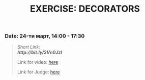 <h1 align="center">EXERCISE: DECORATORS</h1>
    <br>

<h3>Date: 24-ти март, 14:00 - 17:30</h3>

<blockquote>
    <p>
        <i>
            Short Link: <br> 
            <b>
                http://bit.ly/2Vn0JzI
            </b> 
        </i>
    </p>
    <p>
        Link for video: 
        <a href="https://www.youtube.com/watch?v=xhYenKa8hXI&feature=emb_title"> here</a>
    </p>
        <p>
        Link for Judge: 
        <a href="https://judge.softuni.bg/Contests/Practice/Index/1947#0">here</a>
    </p>
</blockquote>
